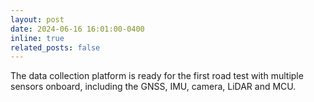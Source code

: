 ```yaml
---
layout: post
date: 2024-06-16 16:01:00-0400
inline: true
related_posts: false
---
```


The data collection platform is ready for the first road test with multiple sensors onboard, including the GNSS, IMU, camera, LiDAR and MCU.
